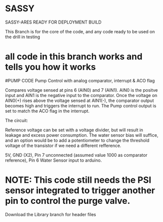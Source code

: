 
# SASSY
SASSY-ARES READY FOR DEPLOYMENT BUILD

This Branch is for the core of the code, and any code ready to be used on the drill in testing 

all code in this branch works and tells you how it works
===============================================================================================

#PUMP CODE 
 Pump Control with analog comparator, interrupt & ACO flag

Compares voltage sensed at pins 6 (AIN0) and 7 (AIN1).  AIN0 is the positve input and AIN1 is the negative input to the comparator. Once the voltage on AIN0(+) rises above the voltage
sensed at AIN1(-), the comparator output becomes high and triggers the interrupt to run. The Pump control output is set to match the ACO flag in the interrupt.

The circuit:

Reference voltage can be set with a voltage divider, but will result in leakage and excess power consumption. The water sensor bias will suffice, and an option would be to add a potentiometer to
change the threshold voltage of the transistor if we need a different refference. 

5V, GND (X2), Pin 7 unconnected (assumed value 1000 as comparator reference), Pin 6 Water Sensor input to arduino.

NOTE: This code still needs the PSI sensor integrated to trigger another pin to control the purge valve.
========================================================================================
Download the Library branch for header files
